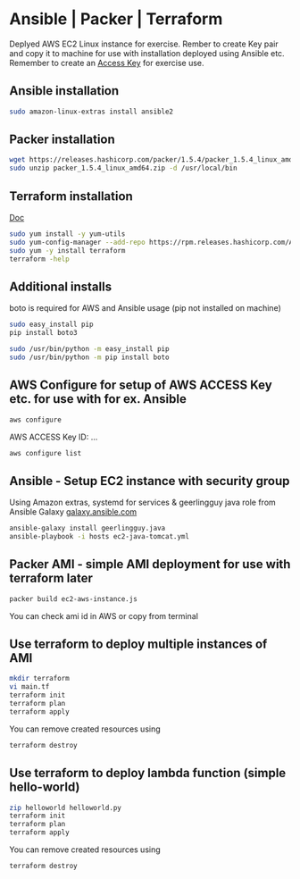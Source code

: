 # Ansible | Packer | Terraform 

Deplyed AWS EC2 Linux instance for exercise.
Rember to create Key pair and copy it to machine for use with installation deployed using Ansible etc.
Remember to create an [Access Key](https://console.aws.amazon.com/iam/home?#/security_credentials) for exercise use.

## Ansible installation
```bash
sudo amazon-linux-extras install ansible2
```
## Packer installation
```bash
wget https://releases.hashicorp.com/packer/1.5.4/packer_1.5.4_linux_amd64.zip
sudo unzip packer_1.5.4_linux_amd64.zip -d /usr/local/bin
```
## Terraform installation
[Doc](https://learn.hashicorp.com/tutorials/terraform/install-cli)
```bash
sudo yum install -y yum-utils
sudo yum-config-manager --add-repo https://rpm.releases.hashicorp.com/AmazonLinux/hashicorp.repo
sudo yum -y install terraform
terraform -help
```
## Additional installs
boto is required for AWS and Ansible usage (pip not installed on machine)
```bash
sudo easy_install pip
pip install boto3

sudo /usr/bin/python -m easy_install pip
sudo /usr/bin/python -m pip install boto
```
## AWS Configure for setup of AWS ACCESS Key etc. for use with for ex. Ansible
```bash
aws configure
```
AWS ACCESS Key ID: 
...
```bash
aws configure list
```
## Ansible - Setup EC2 instance with security group
Using Amazon extras, systemd for services & geerlingguy java role from Ansible Galaxy
[galaxy.ansible.com](https://galaxy.ansible.com/geerlingguy/java)
```bash
ansible-galaxy install geerlingguy.java
ansible-playbook -i hosts ec2-java-tomcat.yml
```
## Packer AMI - simple AMI deployment for use with terraform later
```bash
packer build ec2-aws-instance.js
```
You can check ami id in AWS or copy from terminal

## Use terraform to deploy multiple instances of AMI
```bash
mkdir terraform
vi main.tf
terraform init
terraform plan
terraform apply
```
You can remove created resources using
```bash
terraform destroy
```
## Use terraform to deploy lambda function (simple hello-world)
```bash
zip helloworld helloworld.py
terraform init
terraform plan
terraform apply
```
You can remove created resources using
```bash
terraform destroy